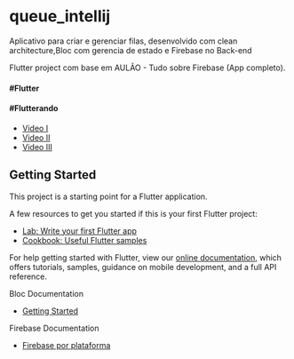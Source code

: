 # queue_intellij
Aplicativo para criar e gerenciar filas, desenvolvido com clean architecture,Bloc com gerencia de estado e Firebase no Back-end

Flutter project com base em AULÃO - Tudo sobre Firebase (App completo).

#### #Flutter 
#### #Flutterando

- [Video I ](https://youtu.be/cWdGy0EtpI4)
- [Video II](https://youtu.be/XyGwd7TStCo)
- [Video III](https://youtu.be/UTz2glSO7fA)

## Getting Started

This project is a starting point for a Flutter application.

A few resources to get you started if this is your first Flutter project:

- [Lab: Write your first Flutter app](https://flutter.dev/docs/get-started/codelab)
- [Cookbook: Useful Flutter samples](https://flutter.dev/docs/cookbook)

For help getting started with Flutter, view our
[online documentation](https://flutter.dev/docs), which offers tutorials,
samples, guidance on mobile development, and a full API reference.

Bloc Documentation
- [Getting Started](https://bloclibrary.dev/#/gettingstarted)

Firebase Documentation 
- [Firebase por plataforma ](https://firebase.google.com/docs)